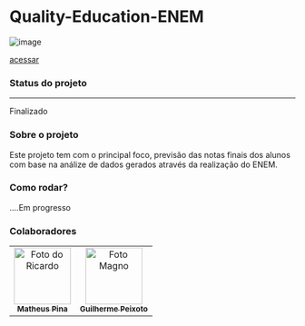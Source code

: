 # Quality-Education-ENEM


![image](https://user-images.githubusercontent.com/48967037/163868379-ef9076b3-1ee6-4a78-be4b-bff95183078f.png)

<a href="https://www.kaggle.com/competitions/qualityeducation/overview">  acessar </a>

<h3> Status do projeto </h3>
<hr>
Finalizado

<h3> Sobre o projeto </h3>

Este projeto tem com o principal foco, previsão das notas finais dos alunos com base na análize de dados gerados através da realização do ENEM.


<h3> Como rodar? </h3>
....Em progresso


<h3> Colaboradores  </h3>
<table>
  
  <tr>
    <td align="center">
      <a href="#">
        <img src="https://media-exp1.licdn.com/dms/image/C5603AQF4PqlnmpNL-Q/profile-displayphoto-shrink_800_800/0/1644373572662?e=1655942400&v=beta&t=lBGs8HalIq9Vhxulfi7sX8-CiObCnCh2cQPwV9ApJ3I" width="100px;" alt="Foto do Ricardo"/><br>
        <sub>
          <b>Matheus Pina</b>
        </sub>
      </a>
    </td>
    <td align="center">
      <a href="#">
        <img src="https://avatars.githubusercontent.com/u/48967037?v=4" width="100px;" alt="Foto Magno"/><br>
        <sub>
          <b>Guilherme Peixoto</b>
        </sub>
      </a>
    </td>
    
   </tr>
  <tr>
    
</table>

